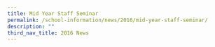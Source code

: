 ```yaml
---
title: Mid Year Staff Seminar
permalink: /school-information/news/2016/mid-year-staff-seminar/
description: ""
third_nav_title: 2016 News
---
```

